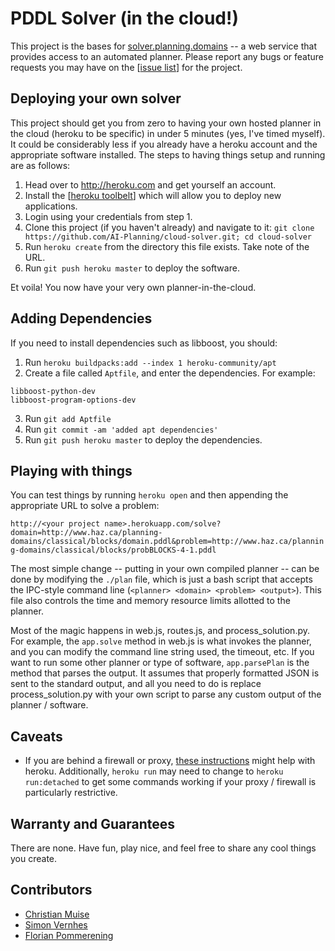 # PDDL Solver (in the cloud!)

This project is the bases for [solver.planning.domains](http://solver.planning.domains/) -- a web service that provides access to an automated planner. Please report any bugs or feature requests you may have on the [[issue list](https://github.com/AI-Planning/cloud-solver/issues)] for the project.

## Deploying your own solver

This project should get you from zero to having your own hosted planner in the cloud (heroku to be specific) in under 5 minutes (yes, I've timed myself). It could be considerably less if you already have a heroku account and the appropriate software installed. The steps to having things setup and running are as follows:

1. Head over to http://heroku.com and get yourself an account.
2. Install the [[heroku toolbelt](https://toolbelt.heroku.com)] which will allow you to deploy new applications.
3. Login using your credentials from step 1.
4. Clone this project (if you haven't already) and navigate to it: `git clone https://github.com/AI-Planning/cloud-solver.git; cd cloud-solver`
5. Run `heroku create` from the directory this file exists. Take note of the URL.
6. Run `git push heroku master` to deploy the software.

Et voila! You now have your very own planner-in-the-cloud.

## Adding Dependencies

If you need to install dependencies such as libboost, you should:

1. Run `heroku buildpacks:add --index 1 heroku-community/apt`
2. Create a file called `Aptfile`, and enter the dependencies. For example:

```
libboost-python-dev
libboost-program-options-dev
```

3. Run `git add Aptfile`
4. Run `git commit -am 'added apt dependencies'`
5. Run `git push heroku master` to deploy the dependencies.

## Playing with things

You can test things by running `heroku open` and then appending the appropriate URL to solve a problem:

`http://<your project name>.herokuapp.com/solve?domain=http://www.haz.ca/planning-domains/classical/blocks/domain.pddl&problem=http://www.haz.ca/planning-domains/classical/blocks/probBLOCKS-4-1.pddl`

The most simple change -- putting in your own compiled planner -- can be done by modifying the `./plan` file, which is just a bash script that accepts the IPC-style command line (`<planner> <domain> <problem> <output>`). This file also controls the time and memory resource limits allotted to the planner.

Most of the magic happens in web.js, routes.js, and process_solution.py. For example, the `app.solve` method in web.js is what invokes the planner, and you can modify the command line string used, the timeout, etc. If you want to run some other planner or type of software, `app.parsePlan` is the method that parses the output. It assumes that properly formatted JSON is sent to the standard output, and all you need to do is replace process_solution.py with your own script to parse any custom output of the planner / software.

## Caveats

- If you are behind a firewall or proxy, [these instructions](https://devcenter.heroku.com/articles/using-the-cli#using-an-http-proxy) might help with heroku. Additionally, `heroku run` may need to change to `heroku run:detached` to get some commands working if your proxy / firewall is particularly restrictive.

## Warranty and Guarantees

There are none. Have fun, play nice, and feel free to share any cool things you create.

## Contributors

- [Christian Muise](http://www.haz.ca/)
- [Simon Vernhes](https://vernhes.eu/)
- [Florian Pommerening](http://ai.cs.unibas.ch/people/pommeren/)
